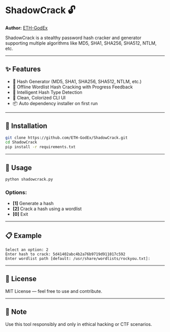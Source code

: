 # ShadowCrack 🔓

**Author:** [ETH-GodEx](https://github.com/ETH-GodEx)

ShadowCrack is a stealthy password hash cracker and generator supporting multiple algorithms like MD5, SHA1, SHA256, SHA512, NTLM, etc.

---

## ✨ Features

* 🔐 Hash Generator (MD5, SHA1, SHA256, SHA512, NTLM, etc.)
* 🚀 Offline Wordlist Hash Cracking with Progress Feedback
* 🧠 Intelligent Hash Type Detection
* 💬 Clean, Colorized CLI UI
* 📦 Auto dependency installer on first run

---

## 👅 Installation

```bash
git clone https://github.com/ETH-GodEx/ShadowCrack.git
cd ShadowCrack
pip install -r requirements.txt
```

---

## 🔧 Usage

```bash
python shadowcrack.py
```

### Options:

* **\[1]** Generate a hash
* **\[2]** Crack a hash using a wordlist
* **\[0]** Exit

---

## 📋 Example

```
Select an option: 2
Enter hash to crack: 5d41402abc4b2a76b9719d911017c592
Enter wordlist path [default: /usr/share/wordlists/rockyou.txt]:
```

---

## 📜 License

MIT License — feel free to use and contribute.

---

## 🧠 Note

Use this tool responsibly and only in ethical hacking or CTF scenarios.
